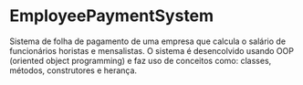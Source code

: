 # EmployeePaymentSystem
Sistema de folha de pagamento de uma empresa que calcula o salário de funcionários horistas e mensalistas.
O sistema é desencolvido usando OOP (oriented object programming) e faz uso de conceitos como: classes, métodos, construtores e herança.


